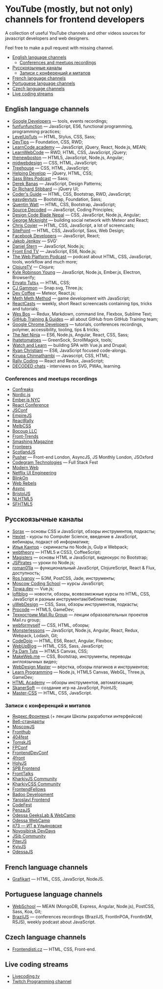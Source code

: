 # YouTube (mostly, but not only) channels for frontend developers

A collection of useful YouTube channels and other videos sources for javascript developers and web designers.

Feel free to make a pull request with missing channel.

- [English language channels](#english-language-channels)
	- [Conferences and meetups recordings](#conferences-and-meetups-recordings)
- [Русскоязычные каналы](#Русскоязычные-каналы)
	- [Записи с конференций и митапов](#Записи-с-конференций-и-митапов)
- [French language channels](#french-language-channels)
- [Portuguese language channels](#portuguese-language-channels)
- [Czech language channels](#czech-language-channels)
- [Live coding streams](#live-coding-streams)

## English language channels

- [Google Developers](http://www.youtube.com/user/GoogleDevelopers) — tools, events recordings;
- [funfunfunction](https://www.youtube.com/channel/UCO1cgjhGzsSYb1rsB4bFe4Q) — JavaScript, ES6, functional programming, programming practices;
- [LevelUpTuts](http://www.youtube.com/user/LevelUpTuts) — HTML, Stylus, CSS, Sass;
- [DevTips](http://www.youtube.com/user/DevTipsForDesigners) — Foundation, CSS, RWD;
- [LearnCode.academy](http://www.youtube.com/user/learncodeacademy) — JavaScript, jQuery, React, Node.js, MEAN;
- [LearnWebCode](http://www.youtube.com/user/LearnWebCode) — RWD, HTML, CSS, JavaScript, jQuery;
- [thenewboston](http://www.youtube.com/user/thenewboston) — HTML5, JavaScript, Node.js, Angular;
- [mjdwebdesign](http://www.youtube.com/user/mjdwebdesign) — CSS, HTML, JavaScript;
- [Treehouse](http://www.youtube.com/user/gotreehouse) — CSS, HTML, JavaScript;
- [Helping Develop](http://www.youtube.com/user/TheHelpingDevelop) — jQuery, HTML, CSS;
- [Sass Bites Podcast](http://www.youtube.com/user/sassbites) — Sass;
- [Derek Banas](http://www.youtube.com/user/derekbanas) — JavaScript, Design Patterns;
- [Dr Richard Stibbard](http://www.youtube.com/user/webinaction) — jQuery UI;
- [Coder's Guide](http://www.youtube.com/user/CodersGuide) — HTML, CSS, Bootstrap, RWD, JavaScript;
- [easydevtuts](http://www.youtube.com/user/easydevtuts) — Bootstrap, Foundation, Sass;
- [Quentin Watt](http://www.youtube.com/user/QuentinWatt) — HTML, CSS, Bootstrap, JavaScript;
- [Source Decoded](http://www.youtube.com/channel/UCl0hPcsUmeld49qmWWSQKOg) — JavaScript, Coding Principles;
- [Design Code Blade Nepal](https://www.youtube.com/channel/UCOL9ZxzRX9lIvOliY_oz0Ng) — CSS, JavaScript, Node.js, Angular;
- [George Mcknight](https://www.youtube.com/user/geomck1967) — building social network with Meteor and React;
- [Chris Coyier](http://www.youtube.com/user/realcsstricks) — HTML, CSS, JavaScript, a lot of screencasts;
- [SitePoint](https://www.youtube.com/user/SitePoint) — HTML, CSS, JavaScript, Sass, Web Design;
- [Facebook Developers](https://www.youtube.com/user/FacebookDevelopers) — JavaScript, React;
- [Jakob Jenkov](https://www.youtube.com/user/jjenkov) — SVG'
- [Daniel Stern](https://www.youtube.com/channel/UC5ohWghqu1C7bYAq_IDBkIw) — JavaScript, Node.js;
- [Front End TV](https://www.youtube.com/channel/UCztRO4rG71uxuR-Tpf_biww) — JavaScript, ES6, Node.js;
- [The Web Platform Podcast](https://www.youtube.com/channel/UCjz3j22CyBpy6Qk5SL6UwcQ) — podcast about HTML, CSS, JavaScript, tools, workflow and much more;
- [ClojureTV](https://www.youtube.com/user/ClojureTV) — Clojure;
- [Kyle Robinson Young](https://www.youtube.com/channel/UCpqYfSWEcyBGorRGvPsHkgg) — JavaScript, Node.js, Ember.js, Electron, Browserify;
- [Envato Tuts+](https://www.youtube.com/channel/UC8lxnUR_CzruT2KA6cb7p0Q) — HTML, CSS;
- [CJ Gammon](https://www.youtube.com/user/cjgammon) — Snap.svg, Three.js;
- [Dev Coffee](https://www.youtube.com/channel/UCqr-7GDVTsdNBCeufvERYuw) — Meteor, React.js;
- [Meth Meth Method](https://www.youtube.com/channel/UC8A0M0eDttdB11MHxX58vXQ) — game development with JavaScript;
- [ReactCasts](https://www.youtube.com/channel/UCZkjWyyLvzWeoVWEpRemrDQ) — weekly, short React screencasts containing tips, tricks and tutorials;
- [Wes Bos](https://www.youtube.com/user/wesbos) — Redux, Markdown, command line, Flexbox, Sublime Text;
- [GitHub Training & Guides](https://www.youtube.com/user/GitHubGuides) — all about GitHub from GitHub Training team;
- [Google Chrome Developers](https://www.youtube.com/user/ChromeDevelopers) — tutorials, conferences recordings, polymer, accessibility, tooling, tips & tricks;
- [The Net Ninja](https://www.youtube.com/channel/UCW5YeuERMmlnqo4oq8vwUpg) — ES6, Node.js, Angular, React, CSS, Sass;
- [Ihatetomatoes](https://www.youtube.com/user/ihatetomatoesblog) — GreenSock, ScrollMagick, tools;
- [Watch and Learn](https://www.youtube.com/channel/UCXQC_GB5hG6PkzIhSMZ-hWA) — building SPA with Vue.js and Drupal;
- [Ryan Christiani](https://www.youtube.com/channel/UCGzkH_sGqhiZfsk2khuhmZg) — ES6, JavaScript focused code-alongs.
- [Kirupa Chinnathambi](https://www.youtube.com/user/kirupa) — Javascript, CSS, HTML;
- [Rally Coding](https://www.youtube.com/channel/UCQCaS3atWyNHEy5PkDXdpNg) — React and Redux, JavaScript;
- [DECODED chats](https://www.youtube.com/channel/UC3QHpbE1_SidLc4j1lvpo5g) - interviews on SVG, PWAs, learning.

### Conferences and meetups recordings

- [Confreaks](https://www.youtube.com/channel/UCWnPjmqvljcafA0z2U1fwKQ)
- [Nordic.js](https://www.youtube.com/user/nordicjs)
- [Ember.js NYC](https://www.youtube.com/user/EmberNYC)
- [React Conference](https://www.youtube.com/user/reactconf)
- [JSConf](https://www.youtube.com/user/jsconfeu)
- [EmpireJS](https://www.youtube.com/channel/UCSTVaGXDcyRhxm_9Bgw0SBg)
- [ReactRally](https://www.youtube.com/channel/UCXBhQ05nu3L1abBUGeQ0ahw)
- [MelbCSS](https://www.youtube.com/channel/UCIpyTmd8_cCk26yzBaTIhUQ)
- [Bocoup LLC](https://www.youtube.com/user/BocoupLLC)
- [Front-Trends](https://www.youtube.com/channel/UCpIBwBITpXelDgDwe-16zWA)
- [Smashing Magazine](https://vimeo.com/smashingmagazine)
- [Fronteers](https://vimeo.com/fronteers)
- [ScotlandJS](https://www.youtube.com/channel/UCpW0Vh7QKPA7n0oJfrizlsw)
- [Pusher](https://www.youtube.com/user/pusherapp) — Front-end London, AsyncJS, JS Monthly London, JSOxford
- [Codegram Technologies](https://www.youtube.com/channel/UCwoOpKfkyCQHW562hXXQAGg) — Full Stack Fest
- [Modern Web](https://www.youtube.com/channel/UCHkqtrnQO2HMyW50ixOtJGw)
- [Netflix UI Engineering](https://www.youtube.com/channel/UCGGRRqAjPm6sL3-WGBDnKJA)
- [BlinkOn](https://www.youtube.com/channel/UCIfQb9u7ALnOE4ZmexRecDg)
- [Web Rebels](https://www.youtube.com/channel/UCM9cTs_C0PmTlHXTNrqTpnw)
- [Async](https://www.youtube.com/channel/UCh0nkalFWOHi4UlYnI0w13w)
- [BristolJS](https://www.youtube.com/channel/UCPOICck6I3zqGveOs6aFT5A)
- [NLHTML5](https://www.youtube.com/user/nlhtml5)
- [SFHTML5](https://www.youtube.com/channel/UCyupHmJVuUGpCMzemHYnUqQ)

## Русскоязычные каналы

- [Sorax](http://www.youtube.com/user/ArtSorax) — основы CSS и JavaScript, обзоры инструментов, подкасты;
- [Hexlet](https://www.youtube.com/user/HexletUniversity) - курсы по Computer Science, введение в JavaScript, вебинары, подкаст об информатике;
- [Илья Кантор](https://www.youtube.com/user/iliakan/) - скринкасты по Node.js, Gulp и Webpack;
- [webtheory](http://www.youtube.com/user/WebTheory) — HTML5 и CSS3, CoffeeScript;
- [Magisters](http://www.youtube.com/user/WebMagistersRu) — основы HTML и JavaScript, видеокурс по Bootstrap;
- [JSPirates](http://www.youtube.com/channel/UCoQvColVafC905L1wyqfjcg) — уроки по Node.js;
- [roman01la](https://www.youtube.com/user/roman01la) — функциональный JavaScript, ClojureScript, React & Flux, доступность;
- [Ros Ivanov](http://www.youtube.com/channel/UC-_16EgYOzinLxegLrTMkTA) — БЭМ, PostCSS, Jade, инструменты;
- [Moscow Coding School](https://www.youtube.com/channel/UC7AIp8rb_SF6c97GRxpOXGg) — курсы JavaScript;
- [Точка.dev](https://www.youtube.com/channel/UCzgtMBarT8AvsGc-Y_8Qexw) — Vue.js;
- [loftblog](https://www.youtube.com/channel/UCIIt69f5D44s2cdb9vXQNzA) — новости, обзоры, всевозможные курсы по HTML, CSS, JavaScript и разным инструментам/библиотекам;
- [uWebDesign](http://www.youtube.com/user/uwebdesign) — CSS, Sass, обзоры инструментов, подкасты;
- [Procode](http://www.youtube.com/user/easygamedev) — HTML5, GameDev;
- [Технострим Mail.Ru Group](http://www.youtube.com/user/TPMGTU) — лекции образовательных проектов Mail.ru group;
- [webformyself](http://www.youtube.com/channel/UCGuhp4lpQvK94ZC5kuOZbjA) — CSS, HTML, обзоры;
- [Monsterlessons](https://www.youtube.com/channel/UCyUFMVZ6VnbB5a8d_EyrFBQ) — JavaScript, Node.js, Angular, React, Redux, Webpack, Lodash, Git;
- [CodeDojo](https://www.youtube.com/channel/UCY10FZglXJ8RL3xB04VpykQ) — HTML, ES6, React, Angular, Flexbox;
- [WebUpBlog](https://www.youtube.com/channel/UCiw2l9SNahEtu14V7r9XMgg) — HTML, CSS, Sass, JavaScript;
- [Pa Dam Tuts](https://www.youtube.com/user/TheComePot) — HTML5 Canvas, CSS;
- [MakeWeb.me](https://www.youtube.com/channel/UCt36CWL85NGtOgUMZ2X6x5g) — CSS, Bootstrap, инструменты, переводы англоязычных видео;
- [WebDesign Master](https://www.youtube.com/user/agragregra) — вёрстка, обзоры плагинов и инструментов;
- [Learn Programming](https://www.youtube.com/user/nikitaseverinov) — Node.js, HTML5 Canvas, WebGL, Three.js, GameDev;
- [HTML Academy](https://www.youtube.com/channel/UChUxTMjJGo-JDRY8pNTGL2g) — обзоры инструментов, автоматизация;
- [SkanerSoft](https://www.youtube.com/channel/UCOTSosw_E-Cr88QkAb1Mdsg) — создание игр на JavaScript, PointJS;
- [Master-CSS](https://www.youtube.com/channel/UC0Fl0gKuawQQs8jf35T_kfg) — HTML, CSS, JavaScript.

### Записи с конференций и митапов

- [Яндекс.Фронтенд](https://www.youtube.com/channel/UCMtlICYxr6Dz_PG9_SVqRYQ) (+ лекции Школы разработки интерфейсов)
- [Веб-стандарты](http://www.youtube.com/user/wstdays)
- [MoscowJS](https://www.youtube.com/channel/UCIo6TsJzLVRGbRZxKzoNeFQ)
- [Fronthub](http://www.youtube.com/channel/UComo38nPQVCnkZFadQ9uc2A)
- [404fest](https://www.youtube.com/user/404fest)
- [TomskJS](https://www.youtube.com/channel/UCwgCp5l9a4bux4VE0S9CCLQ)
- [FPConf](https://www.youtube.com/channel/UCmiGqOz-jojsWUVXLZJ8mCw)
- [FrontendDevConf](https://www.youtube.com/channel/UCBaLKdTGUfiHvxWCV8aMAnQ)
- [4front](https://www.youtube.com/channel/UCj3KH8jxwcT5zOrByWmNXhA)
- [HolyJS](https://www.youtube.com/channel/UC2Jwo4Q0s-ucjGseHP8XUSQ)
- [SPB Frontend](https://www.youtube.com/channel/UCWjDubFXv8I1vWEb47s9_IA)
- [FrontTalks](https://www.youtube.com/channel/UCD1AEzxJfQfd01NChlpVeKA)
- [KharkivJS Community](https://www.youtube.com/channel/UCYCPt7SWMZa4T8GwkQ-K-0A)
- [KharkivCSS Community](https://www.youtube.com/channel/UC-R0SL5AsnnvDO2zf__7yPw)
- [FrontendFellows](https://www.youtube.com/channel/UCtKM34uT6t5BD0Dr1wobs5w)
- [Badoo Development](https://www.youtube.com/user/badoodev)
- [Yaroslavl Frontend](https://www.youtube.com/watch?v=s9JJ_PbVCIA&list=PLZinVxOM_0dK8JAsrNIwZkNn3vbRWBaex)
- [CodeFest](https://www.youtube.com/channel/UCH8zwr3rJOcgCApR_5z31cw)
- [PenzaJS](https://www.youtube.com/channel/UCyGFfAjZw-X1GZ4sZuueLzg)
- [Odessa GeeksLab & WebCamp](https://www.youtube.com/user/GeeksLabVideo)
- [Odessa WebCamp](https://www.youtube.com/channel/UC5FaxCxswCJGAIytydpTRMw)
- [it73 — ИТ в Ульяновске](https://www.youtube.com/channel/UCMpfLBYXuJ0W4qS3icVijmw)
- [Novosibirsk DevDays](https://www.youtube.com/user/DevDay2GIS)
- [JSib Community](https://www.youtube.com/channel/UCmnYKBoddVb6GBlOJpZxFFg)
- [PiterJS](https://www.youtube.com/channel/UCN9aK6ZG5PS1nnJZqscsmKw)
- [KyivJS](https://www.youtube.com/channel/UCOeSzR4BeXpsXGW6P0Pv9sA)
- [OdessaJS](https://www.youtube.com/channel/UCcMRMeq7LWxpuBOrGiCeacg)

## French language channels

- [Grafikart](https://www.youtube.com/channel/UCj_iGliGCkLcHSZ8eqVNPDQ) — HTML, CSS, JavaScript, NodeJS.

## Portuguese language channels

- [WebSchool](https://www.youtube.com/channel/UCKdo1RaF8gzfhvkOdZv_ojg) — MEAN (MongoDB, Express, Angular, Node.js), PostCSS, Sass, Koa, Git;
- [BrazilJS](https://www.youtube.com/user/BrazilJS) — conferences recordings (BrazilJS, FrontInPOA, FrontInSM, RSJS), weekly podcast about JavaScript.

## Czech language channels

- [Frontendisti.cz](https://www.youtube.com/user/frontendisti) — HTML, CSS, Front-end.

## Live coding streams

- [Livecoding.tv](https://www.livecoding.tv)
- [Twitch Programming channel](https://www.twitch.tv/directory/game/Creative/programming)
